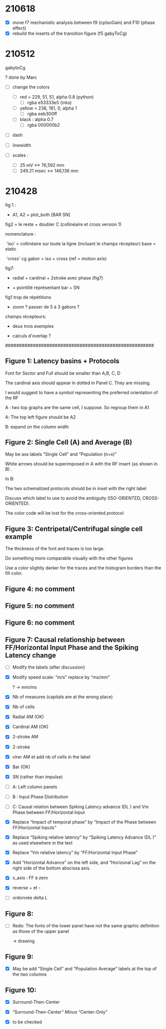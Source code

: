 

# 210618

- [x] move f7 mechanistic analysis between f9 (cpIsoGain) and F10 (phase effect)
- [x] rebuild the inserts of the transition figure (f5 gabyToCg)

# 210512

gabytoCg

? done by Marc

- [ ] change the colors
  - [ ] red = 229, 51, 51, alpha 0.8 (python)
    - [ ] rgba  e53333e5 (inks)
  - [ ] yellow = 238, 181, 0, alpha 1
    - [ ] rgba  eeb300ff
  - [ ] black : alpha 0.7
    - [ ] rgba 000000b2
  
- [ ] dash

- [ ] linewidth 

- [ ] scales : 

  - [ ] 25 mV <-> 76,592 mm
  - [ ] 249.21 msec <-> 146,136 mm

 # 210428

fig 1 :

- A1, A2 + plot_both [BAR SN]



fig2 = le reste + doubler C (collinéaire et cross version 1)

nomenclature : 

​	'iso' = collinéaire sur toute la ligne (incluant le champs récepteur) base = static

​	'cross' cg gabor = iso + cross (ref = motion axis)



fig7:

- radial + cardinal  + 2stroke avec phase (fig7)

- \+ pointillé représentant bar + SN



fig1 trop de répétitions

- zoom ? passer de 5 à 3 gabors ?



champs récepteurs:

- deux trois exemples

- calculs d'overlap ?






######################################################

 

## Figure 1: Latency basins + Protocols

Font for Sector and Full should be smaller than A,B, C, D

The cardinal axis should appear in dotted in Panel C. They are missing.

I would suggest to have a symbol representing the preferred orientation of the RF

A : two top graphs are the same cell, I suppose. So regroup them in A1

A: The top left figure should be A2

B: expand on the column width

 

 

## Figure 2: Single Cell (A) and Average (B)

May be ass labels “Single Cell” and “Population (n=x)”

White arrows should be superimposed in A with the RF insert (as shown in B) .

In B:

The two schematized protocols should be in inset with the right label 

Discuss which label to use to avoid the ambiguity (ISO-ORIENTED, CROSS-ORIENTED).

The color code will be lost for the cross-oriented protocol

 

## Figure 3: Centripetal/Centrifugal single cell example

The thickness of the font and traces is too large.

Do something more comparable visually with the other figures

Use a color slightly darker for the traces and the histogram borders than the fill color.

 

## Figure 4: no comment

 

## Figure 5: no comment

 

## Figure 6: no comment

 

## Figure 7: Causal relationship between FF/Horizontal Input Phase and the Spiking Latency change

- [ ] Modify the labels (after discussion)

- [x] Modify speed scale: “m/s” replace by “ms/mm”

  ?  -> mm/ms

- [x] Nb of measures (capitals are at the wrong place)

- [x] Nb of cells

- [x] Radial AM (OK)

- [x] Cardinal AM (OK)

- [x] 2-stroke AM

- [x] 2-stroke

- [x] virer AM et add nb of cells in the label

- [x] Bar (OK)

- [x] SN (rather than impulse)

- [ ] A: Left column panels

- [ ] B : Input Phase Distribution

- [ ] C: Causal relation between Spiking Latency advance (DL ) and Vm Phase between FF/Horizontal Input

- [x] Replace “Impact of temporal phase” by “Impact of the Phase between FF/Horizontal Inputs”

- [x] Replace “Spiking relative latency” by “Spiking Latency Advance (DL )” as used elsewhere in the text

- [x] Replace “Vm relative latency” by “FF/Horizontal Input Phase”

- [x] Add “Horizontal Advance” on the left side, and “Horizonal Lag” on the right side of the bottom abscissa axis.

- [x] x_axis : FF à zero

- [x] reverse + et -

- [ ] ordonnée delta L

## Figure 8:

- [ ] Redo: The fonts of the lower panel have not the same graphic definition as those of the upper panel

  -> drawing

## Figure 9:

- [x] May be add “Single Cell” and “Population Average” labels at the top of the two columns

 

## Figure 10:

- [x] Surround-Then-Center
- [x] “Surround-Then-Center” *Minus* “Center-Only”
- [x] to be checked

 